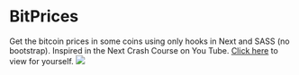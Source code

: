 # BitPrices
Get the bitcoin prices in some coins using only hooks in Next and SASS (no bootstrap). 
Inspired in the Next Crash Course on You Tube. <a target="_blank" href="https://bit-prices.gurgelaf.now.sh" >Click here</a> to view for yourself.
<img src="https://i.imgur.com/BJjK43B.png"/>
